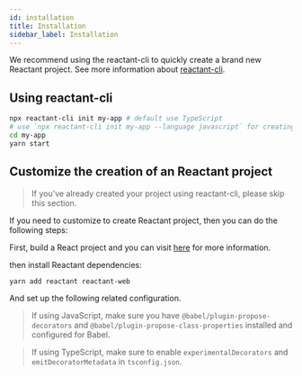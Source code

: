 ```yaml
---
id: installation
title: Installation
sidebar_label: Installation
---
```


We recommend using the reactant-cli to quickly create a brand new Reactant project. See more information about [reactant-cli](cli.md).

## Using reactant-cli

```sh
npx reactant-cli init my-app # default use TypeScript
# use `npx reactant-cli init my-app --language javascript` for creating a Javascript project.
cd my-app
yarn start
```

## Customize the creation of an Reactant project

> If you've already created your project using reactant-cli, please skip this section.

If you need to customize to create Reactant project, then you can do the following steps:

First, build a React project and you can visit [here](https://reactjs.org/docs/create-a-new-react-app.html) for more information.

then install Reactant dependencies:

```sh
yarn add reactant reactant-web
```

And set up the following related configuration.

>If using JavaScript, make sure you have `@babel/plugin-propose-decorators` and `@babel/plugin-propose-class-properties` installed and configured for Babel.

>If using TypeScript, make sure to enable `experimentalDecorators` and `emitDecoratorMetadata` in `tsconfig.json`.
